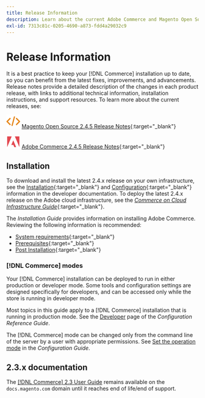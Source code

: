 ```yaml
---
title: Release Information
description: Learn about the current Adobe Commerce and Magento Open Source release.
exl-id: 7313c81c-0205-4690-a873-fdd4a29032c9
---
```

# Release Information

It is a best practice to keep your [!DNL Commerce] installation up to date, so you can benefit from the latest fixes, improvements, and advancements. Release notes provide a detailed description of the changes in each product release, with links to additional technical information, installation instructions, and support resources. To learn more about the current releases, see:

![Magento Open Source](../assets/open-source.svg) [Magento Open Source 2.4.5 Release Notes][2]{:target="_blank"}

![Adobe Commerce](../assets/adobe-logo.svg) [Adobe Commerce 2.4.5 Release Notes][1]{:target="_blank"}

## Installation

To download and install the latest 2.4.x release on your own infrastructure, see the [Installation][3]{:target="_blank"} and [Configuration][4]{:target="_blank"} information in the developer documentation. To deploy the latest 2.4.x release on the Adobe cloud infrastructure, see the [_Commerce on Cloud Infrastructure Guide_](https://experienceleague.adobe.com/docs/commerce-cloud-service/user-guide/overview.html){:target="_blank"}.

The _Installation Guide_ provides information on installing Adobe Commerce. Reviewing the following information is recommended:

- [System requirements][5]{:target="_blank"}
- [Prerequisites][6]{:target="_blank"}
- [Post Installation][7]{:target="_blank"}

### [!DNL Commerce] modes

Your [!DNL Commerce] installation can be deployed to run in either production or developer mode. Some tools and configuration settings are designed specifically for developers, and can be accessed only while the store is running in developer mode.

Most topics in this guide apply to a [!DNL Commerce] installation that is running in production mode. See the [Developer](../configuration-reference/advanced/developer.md) page of the _Configuration Reference Guide_.

The [!DNL Commerce] mode can be changed only from the command line of the server by a user with appropriate permissions. See [Set the operation mode](https://experienceleague.adobe.com/docs/commerce-operations/configuration-guide/cli/set-mode.html) in the _Configuration Guide_.


## 2.3.x documentation

The [[!DNL Commerce] 2.3 User Guide][8] remains available on the `docs.magento.com` domain until it reaches end of life/end of support.


[1]: https://experienceleague.adobe.com/docs/commerce-operations/release/notes/adobe-commerce/2-4-5.html
[2]: https://experienceleague.adobe.com/docs/commerce-operations/release/notes/magento-open-source/2-4-5.html
[3]: https://experienceleague.adobe.com/docs/commerce-operations/installation-guide/overview.html
[4]: https://experienceleague.adobe.com/docs/commerce-operations/configuration-guide/overview.html
[5]: https://experienceleague.adobe.com/docs/commerce-operations/installation-guide/system-requirements.html
[6]: https://experienceleague.adobe.com/docs/commerce-operations/installation-guide/prerequisites/overview.html
[7]: https://experienceleague.adobe.com/docs/commerce-operations/installation-guide/next-steps/verify.html
[8]: https://docs.magento.com/user-guide/v2.3/
